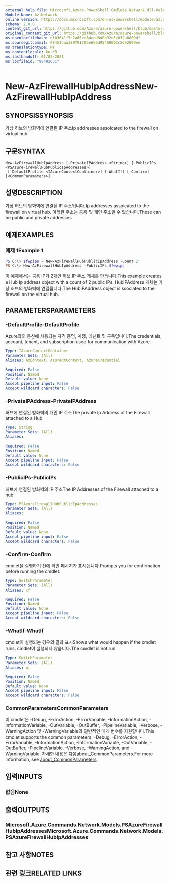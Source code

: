 ```yaml
---
external help file: Microsoft.Azure.PowerShell.Cmdlets.Network.dll-Help.xml
Module Name: Az.Network
online version: https://docs.microsoft.com/en-us/powershell/module/az.network/new-azfirewallhubipaddress
schema: 2.0.0
content_git_url: https://github.com/Azure/azure-powershell/blob/master/src/Network/Network/help/New-AzFirewallHubIpAddress.md
original_content_git_url: https://github.com/Azure/azure-powershell/blob/master/src/Network/Network/help/New-AzFirewallHubIpAddress.md
ms.openlocfilehash: efb3641f5c2a06ea64eed8d8b92e5e032a0809df
ms.sourcegitcommit: 68451baa389791703e666d95469602c5652609ee
ms.translationtype: MT
ms.contentlocale: ko-KR
ms.lasthandoff: 01/05/2021
ms.locfileid: "98492631"
---
```

# <span data-ttu-id="06651-101">New-AzFirewallHubIpAddress</span><span class="sxs-lookup"><span data-stu-id="06651-101">New-AzFirewallHubIpAddress</span></span>

## <span data-ttu-id="06651-102">SYNOPSIS</span><span class="sxs-lookup"><span data-stu-id="06651-102">SYNOPSIS</span></span>
<span data-ttu-id="06651-103">가상 허브의 방화벽에 연결된 IP 주소</span><span class="sxs-lookup"><span data-stu-id="06651-103">Ip addresses assoicated to the firewall on virtual hub</span></span>

## <span data-ttu-id="06651-104">구문</span><span class="sxs-lookup"><span data-stu-id="06651-104">SYNTAX</span></span>

```
New-AzFirewallHubIpAddress [-PrivateIPAddress <String>] [-PublicIPs <PSAzureFirewallHubPublicIpAddresses>]
 [-DefaultProfile <IAzureContextContainer>] [-WhatIf] [-Confirm] [<CommonParameters>]
```

## <span data-ttu-id="06651-105">설명</span><span class="sxs-lookup"><span data-stu-id="06651-105">DESCRIPTION</span></span>
<span data-ttu-id="06651-106">가상 허브의 방화벽에 연결된 IP 주소입니다.</span><span class="sxs-lookup"><span data-stu-id="06651-106">Ip addresses assoicated to the firewall on virtual hub.</span></span> <span data-ttu-id="06651-107">이러한 주소는 공용 및 개인 주소일 수 있습니다.</span><span class="sxs-lookup"><span data-stu-id="06651-107">These can be public and private addresses</span></span>

## <span data-ttu-id="06651-108">예제</span><span class="sxs-lookup"><span data-stu-id="06651-108">EXAMPLES</span></span>

### <span data-ttu-id="06651-109">예제 1</span><span class="sxs-lookup"><span data-stu-id="06651-109">Example 1</span></span>
```powershell
PS C:\> $fwpips = New-AzFirewallHubPublicIpAddress -Count 2
PS C:\> New-AzFirewallHubIpAddress -PublicIPs $fwpips
```

<span data-ttu-id="06651-110">이 예제에서는 공용 IP가 2개인 허브 IP 주소 개체를 만듭니다.</span><span class="sxs-lookup"><span data-stu-id="06651-110">This example creates a Hub Ip address object with a count of 2 public IPs.</span></span> <span data-ttu-id="06651-111">HubIPAddress 개체는 가상 허브의 방화벽에 연결됩니다.</span><span class="sxs-lookup"><span data-stu-id="06651-111">The HubIPAddress object is ssociated to the firewall on the virtual hub.</span></span>

## <span data-ttu-id="06651-112">PARAMETERS</span><span class="sxs-lookup"><span data-stu-id="06651-112">PARAMETERS</span></span>

### <span data-ttu-id="06651-113">-DefaultProfile</span><span class="sxs-lookup"><span data-stu-id="06651-113">-DefaultProfile</span></span>
<span data-ttu-id="06651-114">Azure와의 통신에 사용되는 자격 증명, 계정, 테넌트 및 구독입니다.</span><span class="sxs-lookup"><span data-stu-id="06651-114">The credentials, account, tenant, and subscription used for communication with Azure.</span></span>

```yaml
Type: IAzureContextContainer
Parameter Sets: (All)
Aliases: AzContext, AzureRmContext, AzureCredential

Required: False
Position: Named
Default value: None
Accept pipeline input: False
Accept wildcard characters: False
```

### <span data-ttu-id="06651-115">-PrivateIPAddress</span><span class="sxs-lookup"><span data-stu-id="06651-115">-PrivateIPAddress</span></span>
<span data-ttu-id="06651-116">허브에 연결된 방화벽의 개인 IP 주소</span><span class="sxs-lookup"><span data-stu-id="06651-116">The private Ip Address of the Firewall attached to a Hub</span></span>

```yaml
Type: String
Parameter Sets: (All)
Aliases:

Required: False
Position: Named
Default value: None
Accept pipeline input: False
Accept wildcard characters: False
```

### <span data-ttu-id="06651-117">-PublicIPs</span><span class="sxs-lookup"><span data-stu-id="06651-117">-PublicIPs</span></span>
<span data-ttu-id="06651-118">허브에 연결된 방화벽의 IP 주소</span><span class="sxs-lookup"><span data-stu-id="06651-118">The IP Addresses of the Firewall attached to a hub</span></span>

```yaml
Type: PSAzureFirewallHubPublicIpAddresses
Parameter Sets: (All)
Aliases:

Required: False
Position: Named
Default value: None
Accept pipeline input: False
Accept wildcard characters: False
```

### <span data-ttu-id="06651-119">-Confirm</span><span class="sxs-lookup"><span data-stu-id="06651-119">-Confirm</span></span>
<span data-ttu-id="06651-120">cmdlet을 실행하기 전에 확인 메시지가 표시됩니다.</span><span class="sxs-lookup"><span data-stu-id="06651-120">Prompts you for confirmation before running the cmdlet.</span></span>

```yaml
Type: SwitchParameter
Parameter Sets: (All)
Aliases: cf

Required: False
Position: Named
Default value: None
Accept pipeline input: False
Accept wildcard characters: False
```

### <span data-ttu-id="06651-121">-WhatIf</span><span class="sxs-lookup"><span data-stu-id="06651-121">-WhatIf</span></span>
<span data-ttu-id="06651-122">cmdlet이 실행되는 경우의 결과 표시</span><span class="sxs-lookup"><span data-stu-id="06651-122">Shows what would happen if the cmdlet runs.</span></span> <span data-ttu-id="06651-123">cmdlet이 실행되지 않습니다.</span><span class="sxs-lookup"><span data-stu-id="06651-123">The cmdlet is not run.</span></span>

```yaml
Type: SwitchParameter
Parameter Sets: (All)
Aliases: wi

Required: False
Position: Named
Default value: None
Accept pipeline input: False
Accept wildcard characters: False
```

### <span data-ttu-id="06651-124">CommonParameters</span><span class="sxs-lookup"><span data-stu-id="06651-124">CommonParameters</span></span>
<span data-ttu-id="06651-125">이 cmdlet은 -Debug, -ErrorAction, -ErrorVariable, -InformationAction, -InformationVariable, -OutVariable, -OutBuffer, -PipelineVariable, -Verbose, -WarningAction 및 -WarningVariable의 일반적인 매개 변수를 지원합니다.</span><span class="sxs-lookup"><span data-stu-id="06651-125">This cmdlet supports the common parameters: -Debug, -ErrorAction, -ErrorVariable, -InformationAction, -InformationVariable, -OutVariable, -OutBuffer, -PipelineVariable, -Verbose, -WarningAction, and -WarningVariable.</span></span> <span data-ttu-id="06651-126">자세한 내용은 [다음](http://go.microsoft.com/fwlink/?LinkID=113216)about_CommonParameters.</span><span class="sxs-lookup"><span data-stu-id="06651-126">For more information, see [about_CommonParameters](http://go.microsoft.com/fwlink/?LinkID=113216).</span></span>

## <span data-ttu-id="06651-127">입력</span><span class="sxs-lookup"><span data-stu-id="06651-127">INPUTS</span></span>

### <span data-ttu-id="06651-128">없음</span><span class="sxs-lookup"><span data-stu-id="06651-128">None</span></span>

## <span data-ttu-id="06651-129">출력</span><span class="sxs-lookup"><span data-stu-id="06651-129">OUTPUTS</span></span>

### <span data-ttu-id="06651-130">Microsoft.Azure.Commands.Network.Models.PSAzureFirewallHubIpAddresses</span><span class="sxs-lookup"><span data-stu-id="06651-130">Microsoft.Azure.Commands.Network.Models.PSAzureFirewallHubIpAddresses</span></span>

## <span data-ttu-id="06651-131">참고 사항</span><span class="sxs-lookup"><span data-stu-id="06651-131">NOTES</span></span>

## <span data-ttu-id="06651-132">관련 링크</span><span class="sxs-lookup"><span data-stu-id="06651-132">RELATED LINKS</span></span>
